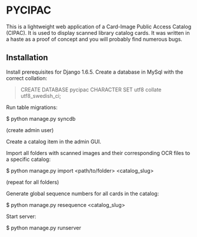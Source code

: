 
PYCIPAC
=======

This is a lightweight web application of a Card-Image Public Access Catalog (CIPAC).
It is used to display scanned library catalog cards. It was written in a haste
as a proof of concept and you will probably find numerous bugs.


Installation
------------

Install prerequisites for Django 1.6.5. Create a database in MySql with the correct collation:

> CREATE DATABASE pycipac CHARACTER SET utf8 collate utf8_swedish_ci;


Run table migrations:

$ python manage.py syncdb

(create admin user)


Create a catalog item in the admin GUI.


Import all folders with scanned images and their corresponding OCR files to a specific catalog:

$ python manage.py import <path/to/folder> <catalog_slug>

(repeat for all folders)


Generate global sequence numbers for all cards in the catalog:

$ python manage.py resequence <catalog_slug>


Start server:

$ python manage.py runserver
